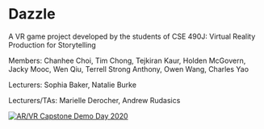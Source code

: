 # Dazzle
A VR game project developed by the students of CSE 490J: Virtual Reality Production for Storytelling

Members: 
Chanhee Choi,
Tim Chong,
Tejkiran Kaur,
Holden McGovern,
Jacky Mooc,
Wen Qiu,
Terrell Strong Anthony,
Owen Wang,
Charles Yao

Lecturers:
Sophia Baker,
Natalie Burke

Lecturers/TAs:
Marielle Derocher,
Andrew Rudasics

[![AR/VR Capstone Demo Day 2020](https://yt-embed.herokuapp.com/embed?v=RF-IKro6cSs)](https://www.youtube.com/watch?v=RF-IKro6cSs&t=2145s "AR/VR Capstone Demo Day 2020 (UW CSE, The UW Reality Lab, and The UW Reality Studio)")
